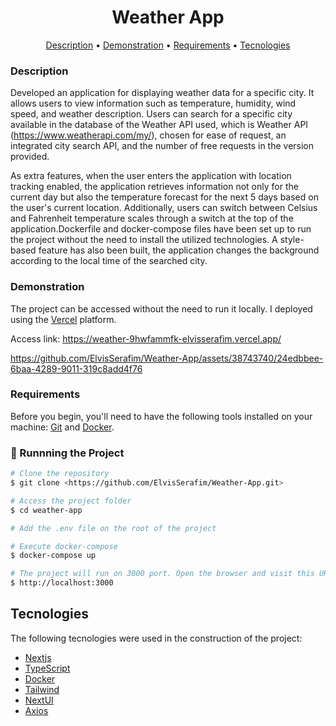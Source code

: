 <h1 align="center"> Weather App </h1>
<p align="center">
 <a href="#description">Description</a> •
 <a href="#demonstration">Demonstration</a> •
  <a href="#requirements">Requirements</a> •
 <a href="#tecnologies">Tecnologies</a>
</p>

### Description

Developed an application for displaying weather data for a specific city. It allows users to view information such as temperature, humidity, wind speed, and weather description. Users can search for a specific city available in the database of the Weather API used, which is Weather API (https://www.weatherapi.com/my/), chosen for ease of request, an integrated city search API, and the number of free requests in the version provided.

As extra features, when the user enters the application with location tracking enabled, the application retrieves information not only for the current day but also the temperature forecast for the next 5 days based on the user's current location. Additionally, users can switch between Celsius and Fahrenheit temperature scales through a switch at the top of the application.Dockerfile and docker-compose files have been set up to run the project without the need to install the utilized technologies. A style-based feature has also been built, the application changes the background according to the local time of the searched city.

### Demonstration

The project can be accessed without the need to run it locally. I deployed using the [Vercel](https://vercel.com/) platform.

Access link: https://weather-9hwfammfk-elvisserafim.vercel.app/



https://github.com/ElvisSerafim/Weather-App/assets/38743740/24edbbee-6baa-4289-9011-319c8add4f76



### Requirements

Before you begin, you'll need to have the following tools installed on your machine:
[Git](https://git-scm.com) and [Docker](https://www.docker.com/).

### 🎲 Runnning the Project

```bash
# Clone the repository
$ git clone <https://github.com/ElvisSerafim/Weather-App.git>

# Access the project folder
$ cd weather-app

# Add the .env file on the root of the project

# Execute docker-compose
$ docker-compose up

# The project will run on 3000 port. Open the browser and visit this URL
$ http://localhost:3000
```

## Tecnologies

The following tecnologies were used in the construction of the project:

- [Nextjs](https://nextjs.org/)
- [TypeScript](https://www.typescriptlang.org/)
- [Docker](https://www.docker.com/)
- [Tailwind](https://tailwindcss.com/)
- [NextUI](https://nextui.org/)
- [Axios](https://axios-http.com/)
